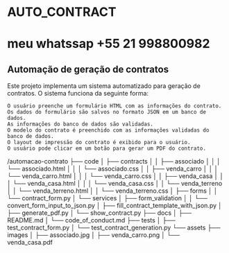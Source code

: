 # AUTO_CONTRACT

# meu whatssap +55 21 998800982




## Automação de geração de contratos

Este projeto implementa um sistema automatizado para geração de contratos. O sistema funciona da seguinte forma:

    O usuário preenche um formulário HTML com as informações do contrato.
    Os dados do formulário são salvos no formato JSON em um banco de dados.
    As informações do banco de dados são validadas.
    O modelo do contrato é preenchido com as informações validadas do banco de dados.
    O layout de impressão do contrato é exibido para o usuário.
    O usuário pode clicar em um botão para gerar um PDF do contrato.

/automacao-contrato
├── code
│   ├── contracts
│   │   ├── associado
│   │   │   └── associado.html
│   │   │   └── associado.css
│   │   ├── venda_carro
│   │   │   └── venda_carro.html
│   │   │   └── venda_carro.css
│   │   ├── venda_casa
│   │   │   └── venda_casa.html
│   │   │   └── venda_casa.css
│   │   └── venda_terreno
│   │       └── venda_terreno.html
│   │       └── venda_terreno.css
│   ├── forms
│   │   └── contract_form.py
│   └── services
│       ├── form_validation
│       │   └── convert_form_input_to_json.py
│       ├── fill_contract_template_with_json.py
│       ├── generate_pdf.py
│       └── show_contract.py
├── docs
│   ├── README.md
│   └── code_of_conduct.md
├── tests
│   ├── test_contract_form.py
│   └── test_contract_generation.py
└── assets
    ├── images
    │   ├── associado.jpg
    │   ├── venda_carro.png
    │   └── venda_casa.pdf
    
